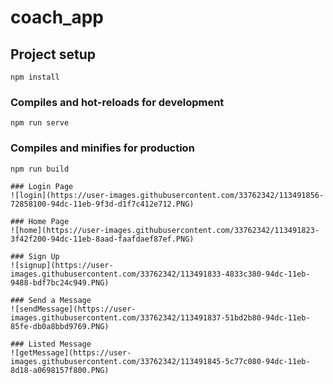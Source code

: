 # coach_app

## Project setup
```
npm install
```

### Compiles and hot-reloads for development
```
npm run serve
```

### Compiles and minifies for production
```
npm run build

### Login Page
![login](https://user-images.githubusercontent.com/33762342/113491856-72858100-94dc-11eb-9f3d-d1f7c412e712.PNG)

### Home Page 
![home](https://user-images.githubusercontent.com/33762342/113491823-3f42f200-94dc-11eb-8aad-faafdaef87ef.PNG)

### Sign Up
![signup](https://user-images.githubusercontent.com/33762342/113491833-4833c380-94dc-11eb-9488-bdf7bc24c949.PNG)

### Send a Message 
![sendMessage](https://user-images.githubusercontent.com/33762342/113491837-51bd2b80-94dc-11eb-85fe-db0a8bbd9769.PNG)

### Listed Message 
![getMessage](https://user-images.githubusercontent.com/33762342/113491845-5c77c080-94dc-11eb-8d18-a0698157f800.PNG)





